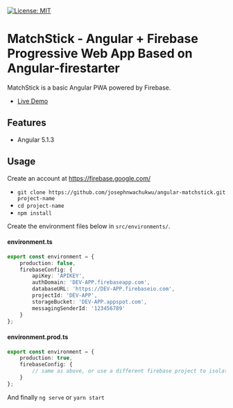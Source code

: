 [![License: MIT](https://img.shields.io/badge/License-MIT-green.svg)](https://opensource.org/licenses/MIT)

# MatchStick - Angular + Firebase Progressive Web App Based on Angular-firestarter

MatchStick is a basic Angular PWA powered by Firebase. 


- [Live Demo](https://firestarter-96e46.firebaseapp.com/)

## Features

- Angular 5.1.3



## Usage

Create an account at https://firebase.google.com/

- `git clone https://github.com/josephnwachukwu/angular-matchstick.git project-name`
- `cd project-name`
- `npm install`

Create the environment files below in `src/environments/`.

#### environment.ts
```typescript
export const environment = {
    production: false,
    firebaseConfig: {
        apiKey: 'APIKEY',
        authDomain: 'DEV-APP.firebaseapp.com',
        databaseURL: 'https://DEV-APP.firebaseio.com',
        projectId: 'DEV-APP',
        storageBucket: 'DEV-APP.appspot.com',
        messagingSenderId: '123456789'
    }
};
```
#### environment.prod.ts
```typescript
export const environment = {
    production: true,
    firebaseConfig: {
        // same as above, or use a different firebase project to isolate environments
    }
};
```

And finally `ng serve` or `yarn start`
